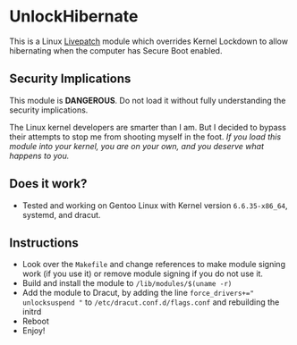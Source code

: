 # UnlockHibernate
This is a Linux [Livepatch](https://www.kernel.org/doc/html/latest/livepatch/module-elf-format.html) module which overrides Kernel Lockdown to allow hibernating when the computer has Secure Boot enabled.

## Security Implications
This module is **DANGEROUS**. Do not load it without fully understanding the security implications.

The Linux kernel developers are smarter than I am. But I decided to bypass their attempts to stop me from shooting myself in the foot. *If you load this module into your kernel, you are on your own, and you deserve what happens to you.*

## Does it work?
- Tested and working on Gentoo Linux with Kernel version `6.6.35-x86_64`, systemd, and dracut.

## Instructions
- Look over the `Makefile` and change references to make module signing work (if you use it) or remove module signing if you do not use it.
- Build and install the module to `/lib/modules/$(uname -r)`
- Add the module to Dracut, by adding the line `force_drivers+=" unlocksuspend "` to `/etc/dracut.conf.d/flags.conf` and rebuilding the initrd
- Reboot
- Enjoy!

